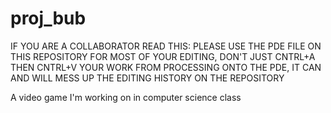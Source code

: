 # proj_bub
IF YOU ARE A COLLABORATOR READ THIS:
PLEASE USE THE PDE FILE ON THIS REPOSITORY FOR MOST OF YOUR EDITING, DON'T JUST CNTRL+A THEN CNTRL+V YOUR
WORK FROM PROCESSING ONTO THE PDE, IT CAN AND WILL MESS UP THE EDITING HISTORY ON THE REPOSITORY

A video game I'm working on in computer science class
